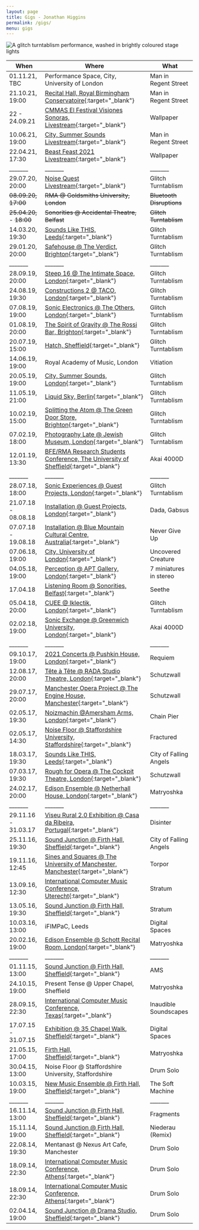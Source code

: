 ```yaml
---
layout: page
title: Gigs - Jonathan Higgins
permalink: /gigs/
menu: gigs
---
```

<img
  sizes="(min-width: 56em) 800px, 90vw"
  srcset="/media/images/gigs_400.jpg 400w,
          /media/images/gigs_600.jpg 600w,
          /media/images/gigs.jpg 800w"
  alt="A glitch turntablism performance, washed in brightly coloured stage lights">


| When | Where | What |
| --- | --- | --- |
|01.11.21, TBC| Performance Space, City, University of London | Man in Regent Street |
|21.10.21, 19:00| [Recital Hall, Royal Birmingham Conservatoire](https://www.bcu.ac.uk/conservatoire/events-calendar/mimi-doulton-21-10-2021){:target="_blank"} | Man in Regent Street |
|22 - 24.09.21 | [CMMAS El Festival Visiones Sonoras, Livestream](https://en.cmmas.com/visionessonoras17-landing){:target="_blank"} | Wallpaper |
|10.06.21, 19:00 | [City, Summer Sounds Livestream](https://www.youtube.com/watch?v=6uZCgnhdr7g){:target="_blank"} | Man in Regent Street |
|22.04.21, 17:30 | [Beast Feast 2021 Livestream](http://www.beast.bham.ac.uk/beast-feast-2021/thursday-22-april/){:target="_blank"} | Wallpaper |
|_______    |_______    |_______   |
|29.07.20, 20:00 | [Noise Quest Livestream](https://www.youtube.com/watch?v=7snxSxc_zwQ){:target="_blank"} | Glitch Turntablism |
|~~08.09.20,~~ ~~17:00~~ | ~~RMA @ Goldsmiths University, London~~ | ~~Bluetooth Disruptions~~ |
|~~25.04.20,~~ - ~~18:00~~ | ~~Sonorities @ Accidental Theatre, Belfast~~ | ~~Glitch Turntablism~~ |
|14.03.20, 19:30 | [Sounds Like THIS, Leeds](https://www.soundslikethis.co.uk/listings/2020/3/14/territorial-gobbing-jonathan-higgins-psychiceyeclix-naomi-perera){:target="_blank"} | Glitch Turntablism |
|29.01.20, 20:00 | [Safehouse @ The Verdict, Brighton](https://www.facebook.com/events/2443844109218319/){:target="_blank"} | Glitch Turntablism |
|_______   |_______    |_______    |
|28.09.19, 20:00 | [Steep 16 @ The Intimate Space, London](https://www.facebook.com/events/2133113970126911/){:target="_blank"} | Glitch Turntablism |
|24.08.19, 19:30 | [Constructions 2 @ TACO, London](https://www.facebook.com/events/2489229688030282/){:target="_blank"} | Glitch Turntablism |
|07.08.19, 19:00 | [Sonic Electronics @ The Others, London](https://www.facebook.com/events/503926683345784/){:target="_blank"}  | Glitch Turntablism |
|01.08.19, 20:00 | [The Spirit of Gravity @ The Rossi Bar, Brighton](https://www.facebook.com/events/454766912013872/){:target="_blank"} | Glitch Turntablism |
|20.07.19, 15:00 | [Hatch, Sheffield](https://www.facebook.com/events/741076552975599/){:target="_blank"} | Glitch Turntablism |
|14.06.19, 19:00 | Royal Academy of Music, London | Vitiation |
|20.05.19, 19:00 | [City, Summer Sounds, London](https://www.city.ac.uk/events/2019/may/city-postgraduate-composers){:target="_blank"} | Glitch Turntablism |
|11.05.19, 21:00 | [Liquid Sky, Berlin](https://www.facebook.com/events/725430984458138/){:target="_blank"} | Glitch Turntablism |
|10.02.19, 15:00 | [Splitting the Atom @ The Green Door Store, Brighton](https://www.facebook.com/events/2256869507902320/){:target="_blank"} | Glitch Turntablism|
|07.02.19, 18:00 | [Photography Late @ Jewish Museum, London](https://jewishmuseum.org.uk/event/photography-late/){:target="_blank"} | Glitch Turntablism |
|12.01.19, 13:30 | [BFE/RMA Research Students Conference, The University of Sheffield](https://www.sheffield.ac.uk/music/research/conferences/bfe_2019){:target="_blank"} | Akai 4000D |
|_______   |_______   |_______   |
|28.07.18, 18:00| [Sonic Experiences @ Guest Projects, London](https://www.facebook.com/events/1862907810470875/){:target="_blank"} | Glitch Turntablism |
|21.07.18 - 08.08.18 | [Installation @ Guest Projects, London](https://www.lawayakacurrent.com/infoww){:target="_blank"} | Dada, Gabsus|
|07.07.18 - 19.08.18 | [Installation @ Blue Mountain Cultural Centre, Australia](http://bluemountainsculturalcentre.com.au/event/kevina-jo-smith-never-give/){:target="_blank"} | Never Give Up |
|07.06.18, 19:00| [City, University of London](https://www.city.ac.uk/events/2018/june/city-postgraduate-composers){:target="_blank"} | Uncovered Creature |
|04.05.18, 19:00| [Perception @ APT Gallery, London](https://www.facebook.com/events/501603786904118/){:target="_blank"} | 7 miniatures in stereo |
|17.04.18 | [Listening Room @ Sonorities, Belfast](http://sonorities.org.uk/wp-content/uploads/2018/04/2_Sonorities2018_OnlineBrochure_Small.pdf){:target="_blank"} | Seethe |
|05.04.18, 20:00| [CUEE @ Iklectik, London](https://www.city.ac.uk/events/2018/april/cuee-at-iklectik){:target="_blank"} | Glitch Turntablism |
|02.02.18, 19:00| [Sonic Exchange @ Greenwich University, London](https://www.city.ac.uk/events/2018/february/sonic-exchange-loudspeaker-orchestra){:target="_blank"} | Akai 4000D |
|_______   |_______   |_______   |
|09.10.17, 19:00| [2021 Concerts @ Pushkin House, London](https://www.facebook.com/events/1513240338732969/){:target="_blank"} | Requiem|
|12.08.17, 20:00| [Tête à Tête @ RADA Studio Theatre, London](https://www.tete-a-tete.org.uk/event/schutzwall/){:target="_blank"} | Schutzwall |
|29.07.17, 20:00| [Manchester Opera Project @ The Engine House, Manchester](https://www.manchesteroperaproject.co.uk/read){:target="_blank"} | Schutzwall|
|02.05.17, 19:30| [Noizmachin @Amersham Arms, London](https://www.facebook.com/events/214985022322356/){:target="_blank"} | Chain Pier |
|02.05.17, 14:30| [Noise Floor @ Staffordshire University, Staffordshire](https://noisefloor.org.uk/concert-schedule/){:target="_blank"} | Fractured |
|18.03.17, 19:30| [Sounds Like THIS, Leeds](https://www.electropresence.com/en/even/37329/Sounds_Like_This_2017_Theatre_in_Surround){:target="_blank"} | City of Falling Angels|
|07.03.17, 19:30| [Rough for Opera @ The Cockpit Theatre, London](https://www.facebook.com/events/162049477626257/){:target="_blank"} | Schutzwall|
|24.02.17, 20:00| [Edison Ensemble @ Netherhall House, London](https://www.facebook.com/events/1839365342986191/){:target="_blank"} | Matryoshka|
|_______   |_______   |_______   |
|29.11.16 - 31.03.17| [Viseu Rural 2.0 Exhibition @ Casa da Ribeira, Portugal](https://binauralmedia.org/news/en/arquivo/9916){:target="_blank"} | Disinter |
|25.11.16, 19:30| [Sound Junction @ Firth Hall, Sheffield](https://www.sheffield.ac.uk/usss/soundjunction/1.567780){:target="_blank"} |City of Falling Angels|
|19.11.16, 12:45| [Sines and Squares @ The University of Manchester, Manchester](https://acusmatica.org/sinessquares_FREE/ssq16/programme.html){:target="_blank"} | Torpor |
|13.09.16, 12:30| [International Computer Music Conference, Uterecht](https://web.archive.org/web/20170927232009/https://www.openconf.org/icmc2016/music/modules/request.php?module=oc_program&action=program.php&p=program){:target="_blank"} | Stratum |
|13.05.16, 19:30| [Sound Junction @ Firth Hall, Sheffield](https://www.sheffield.ac.uk/usss/soundjunction/1.567778){:target="_blank"} | Stratum|
|10.03.16, 13:00| iFIMPaC, Leeds | Digital Spaces |
|20.02.16, 19:00| [Edison Ensemble @ Schott Recital Room, London](https://www.facebook.com/events/1703051699928233/){:target="_blank"} | Matryoshka|
|_______   |_______   |_______   |
|01.11.15, 13:00| [Sound Junction @ Firth Hall, Sheffield](https://www.facebook.com/events/1053919531307178/){:target="_blank"} | AMS |
|24.10.15, 19:00| Present Tense @ Upper Chapel, Sheffield | 	Matryoshka|
|28.09.15, 22:30| [International Computer Music Conference, Texas](https://web.archive.org/web/20150908121034/http://icmc2015.unt.edu/program){:target="_blank"} | Inaudible Soundscapes|
|17.07.15 - 31.07.15| [Exhibition @ 35 Chapel Walk, Sheffield](https://www.facebook.com/events/427716387408032/){:target="_blank"} | Digital Spaces|
|21.05.15, 17:00| [Firth Hall, Sheffield](https://www.facebook.com/events/1397531187241237/){:target="_blank"} |	Matryoshka|
|30.04.15, 13:00| Noise Floor @ Staffordshire University, Staffordshire | Drum Solo |
|10.03.15, 19:00| [New Music Ensemble @ Firth Hall, Sheffield](https://www.facebook.com/events/803746459663328/){:target="_blank"} | The Soft Machine|
|_______   |_______   |_______   |
|16.11.14, 13:00| [Sound Junction @ Firth Hall, Sheffield](https://www.facebook.com/events/1450356515249777/){:target="_blank"} | Fragments |
|15.11.14, 19:00| [Sound Junction @ Firth Hall, Sheffield](https://www.facebook.com/events/1450356515249777/){:target="_blank"} | Niederau (Remix)|
|22.08.14, 19:30| Mentanast @ Nexus Art Cafe, Manchester | Drum Solo |
|18.09.14, 22:30| [International Computer Music Conference, Athens](http://icmc14-smc14.eu/program/conference-program/music_program.html){:target="_blank"} | Drum Solo |
|18.09.14, 22:30| [International Computer Music Conference, Athens](http://icmc14-smc14.eu/program/conference-program/music_program.html){:target="_blank"} | Drum Solo |
|02.04.14, 19:00| [Sound Junction @ Drama Studio, Sheffield](https://www.sheffield.ac.uk/usss/soundjunction/1.328247){:target="_blank"} | Drum Solo |